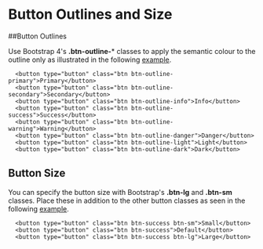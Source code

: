 
# Button Outlines and Size

##Button Outlines

Use Bootstrap 4's **.btn-outline-*** classes to apply the semantic colour to the outline only as illustrated in the following
<a href="archives/Class Htmls/ex5.html" target = "_blank">example</a>.

~~~
  <button type="button" class="btn btn-outline-primary">Primary</button>
  <button type="button" class="btn btn-outline-secondary">Secondary</button>
  <button type="button" class="btn btn-outline-info">Info</button>
  <button type="button" class="btn btn-outline-success">Success</button>
  <button type="button" class="btn btn-outline-warning">Warning</button>
  <button type="button" class="btn btn-outline-danger">Danger</button>
  <button type="button" class="btn btn-outline-light">Light</button>
  <button type="button" class="btn btn-outline-dark">Dark</button>
~~~


## Button Size

You can specify the button size with Bootstrap's **.btn-lg** and **.btn-sm** classes. 
Place these in addition to the other button classes as seen in the following
<a href="archives/Class Htmls/ex6.html" target = "_blank">example</a>.

~~~
  <button type="button" class="btn btn-success btn-sm">Small</button>
  <button type="button" class="btn btn-success">Default</button>
  <button type="button" class="btn btn-success btn-lg">Large</button>
~~~